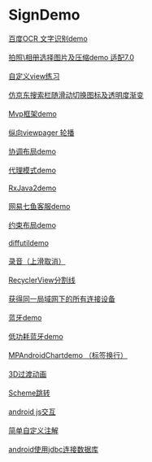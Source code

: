 # SignDemo
[百度OCR 文字识别demo](https://github.com/SilenceBurst/SignDemo/tree/master/baiduocrdemo/src)</br></br>
[拍照\相册选择图片及压缩demo 适配7.0](https://github.com/SilenceBurst/SignDemo/tree/master/camerademo/src)</br></br>
[自定义view练习](https://github.com/SilenceBurst/SignDemo/tree/master/customviewdemo/src)</br></br>
[仿京东搜索栏随滑动切换图标及透明度渐变](https://github.com/SilenceBurst/SignDemo/tree/master/gradienttoolbardemo/src)</br></br>
[Mvp框架demo](https://github.com/SilenceBurst/SignDemo/tree/master/mvpdemo/src)</br></br>
[纵向viewpager 轮播](https://github.com/SilenceBurst/SignDemo/tree/master/verticalviewpagerdemo/src)</br></br>
[协调布局demo](https://github.com/SilenceBurst/SignDemo/tree/master/coordinatorlayoutdemo/src)</br></br>
[代理模式demo](https://github.com/SilenceBurst/SignDemo/tree/master/proxydemo/src)</br></br>
[RxJava2demo](https://github.com/SilenceBurst/SignDemo/tree/master/rxjava2demo/src)</br></br>
[网易七鱼客服demo](https://github.com/SilenceBurst/SignDemo/tree/master/imdemo/src)</br></br>
[约束布局demo](https://github.com/SilenceBurst/SignDemo/tree/master/constraintlayoutdemo/src)</br></br>
[diffutildemo](https://github.com/SilenceBurst/SignDemo/tree/master/diffutildemo/src)</br></br>
[录音（上滑取消）](https://github.com/SilenceBurst/SignDemo/tree/master/recordbutton/src)</br></br>
[RecyclerView分割线](https://github.com/SilenceBurst/SignDemo/tree/master/recyclerviewitemdecoration/src)</br></br>
[获得同一局域网下的所有连接设备](https://github.com/SilenceBurst/SignDemo/tree/master/networksniffdemo/src)</br></br>
[蓝牙demo](https://github.com/SilenceBurst/SignDemo/tree/master/bluetoothdemo/src)</br></br>
[低功耗蓝牙demo](https://github.com/SilenceBurst/SignDemo/tree/master/bluetoothlowenergy/src)</br></br>
[MPAndroidChartdemo （标签换行）](https://github.com/SilenceBurst/SignDemo/tree/master/chartdemo/src)</br></br>
[3D过渡动画](https://github.com/SilenceBurst/SignDemo/tree/master/transition3d/src)</br></br>
[Scheme跳转](https://github.com/SilenceBurst/SignDemo/tree/master/schemedemo/src)</br></br>
[android js交互](https://github.com/SilenceBurst/SignDemo/tree/master/jsdemo/src)</br></br>
[简单自定义注解](https://github.com/SilenceBurst/SignDemo/tree/master/injectdemo/src)</br></br>
[android使用jdbc连接数据库](https://github.com/SilenceBurst/SignDemo/tree/master/jdbcdemo/src)</br></br>
